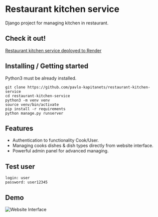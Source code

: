 # Restaurant kitchen service

Django project for managing kitchen in restaurant.

## Check it out!
[Restaurant kitchen service deployed to Render](https://restautan-service.onrender.com)

## Installing / Getting started

Python3 must be already installed.

```shell
git clone https://github.com/pavlo-kapitanets/restaurant-kitchen-service
cd restaurant-kitchen-service
python3 -m venv venv
source venv/bin/activate
pip install -r requirements 
python manage.py runserver
```

## Features

* Authentication to functionality Cook/User.
* Managing cooks dishes & dish types directly from website interface.
* Powerful admin panel for advanced managing.

## Test user

```shell
login: user
password: user12345
```

## Demo

![Website Interface](https://user-images.githubusercontent.com/113306400/201599107-b8b569e9-e2fb-4383-85e4-1dacd097dc6e.png)


